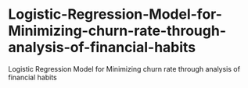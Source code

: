 # Logistic-Regression-Model-for-Minimizing-churn-rate-through-analysis-of-financial-habits
Logistic Regression Model for Minimizing churn rate through analysis of financial habits
